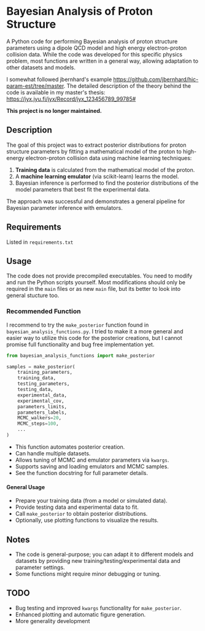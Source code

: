 # Bayesian Analysis of Proton Structure

A Python code for performing Bayesian analysis of proton structure parameters using a dipole QCD model and high energy electron-proton collision data. While the code was developed for this specific physics problem, most functions are written in a general way, allowing adaptation to other datasets and models.

I somewhat followed jbernhard's example https://github.com/jbernhard/hic-param-est/tree/master. The detailed description of the theory behind the code is available in my master's thesis: https://jyx.jyu.fi/jyx/Record/jyx_123456789_99785#

**This project is no longer maintained.** 

## Description
The goal of this project was to extract posterior distributions for proton structure parameters by fitting a mathematical model of the proton to high-energy electron-proton collision data using machine learning techniques:

1. **Training data** is calculated from the mathematical model of the proton.  
2. A **machine learning emulator** (via scikit-learn) learns the model.  
3. Bayesian inference is performed to find the posterior distributions of the model parameters that best fit the experimental data.  

The approach was successful and demonstrates a general pipeline for Bayesian parameter inference with emulators.

## Requirements
Listed in `requirements.txt`

## Usage
The code does not provide precompiled executables. You need to modify and run the Python scripts yourself. Most modifications should only be required in the `main` files or as new `main` file,
but its better to look into general stucture too.

### Recommended Function
I recommend to try the `make_posterior` function found in `bayesian_analysis_functions.py`. I tried to make it a more general and easier way to utilize this code for 
the posterior creations, but I cannot promise full functionality and bug free implementation yet.

```python
from bayesian_analysis_functions import make_posterior

samples = make_posterior(
    training_parameters,
    training_data,
    testing_parameters,
    testing_data,
    experimental_data,
    experimental_cov,
    parameters_limits,
    parameters_labels,
    MCMC_walkers=20,
    MCMC_steps=100,
    ...
)
```
- This function automates posterior creation.
- Can handle multiple datasets.
- Allows tuning of MCMC and emulator parameters via `kwargs`.
- Supports saving and loading emulators and MCMC samples.
- See the function docstring for full parameter details.
 
#### General Usage
- Prepare your training data (from a model or simulated data).
- Provide testing data and experimental data to fit.
- Call `make_posterior` to obtain posterior distributions.
- Optionally, use plotting functions to visualize the results.

## Notes
- The code is general-purpose; you can adapt it to different models and datasets by providing new training/testing/experimental data and parameter settings.
- Some functions might require minor debugging or tuning.

## TODO
- Bug testing and improved `kwargs` functionality for `make_posterior`.
- Enhanced plotting and automatic figure generation.
- More generality development
